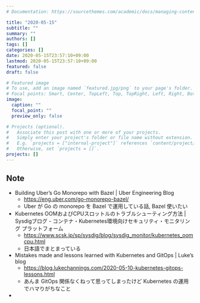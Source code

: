 ```yaml
---
# Documentation: https://sourcethemes.com/academic/docs/managing-content/

title: "2020-05-15"
subtitle: ""
summary: ""
authors: []
tags: []
categories: []
date: 2020-05-15T23:57:10+09:00
lastmod: 2020-05-15T23:57:10+09:00
featured: false
draft: false

# Featured image
# To use, add an image named `featured.jpg/png` to your page's folder.
# Focal points: Smart, Center, TopLeft, Top, TopRight, Left, Right, BottomLeft, Bottom, BottomRight.
image:
  caption: ""
  focal_point: ""
  preview_only: false

# Projects (optional).
#   Associate this post with one or more of your projects.
#   Simply enter your project's folder or file name without extension.
#   E.g. `projects = ["internal-project"]` references `content/project/deep-learning/index.md`.
#   Otherwise, set `projects = []`.
projects: []
---
```


## Note

* Building Uber’s Go Monorepo with Bazel | Uber Engineering Blog
  * https://eng.uber.com/go-monorepo-bazel/
  * Uber が Go の monorepo を Bazel で運用している話, Bazel 使いたい
* Kubernetes OOMおよびCPUスロットルのトラブルシューティング方法 | Sysdigブログ - コンテナ・Kubernetes環境向けセキュリティ・モニタリング プラットフォーム
  * https://www.scsk.jp/sp/sysdig/blog/sysdig_monitor/kubernetes_oomcpu.html
  * 日本語でまとまっている
* Mistakes made and lessons learned with Kubernetes and GitOps | Luke’s blog
  * https://blog.lukechannings.com/2020-05-10-kubernetes-gitops-lessons.html
  * あんま GitOps 関係なくねって思ってしまったけど Kubernetes の運用でハマりがちなこと
* 